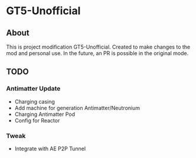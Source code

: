 GT5-Unofficial
===

## About

This is project modification GT5-Unofficial. Created to make changes to the mod and personal use. In the future, an PR is possible in the original mode.

## TODO

### Antimatter Update

- Charging casing
- Add machine for generation Antimatter/Neutronium
- Charging Antimatter Pod
- Config for Reactor

### Tweak

- Integrate with AE P2P Tunnel